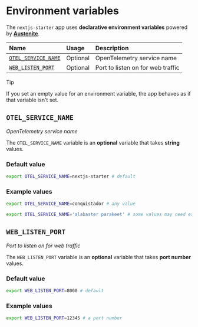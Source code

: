 # Environment variables

The `nextjs-starter` app uses **declarative environment variables** powered by
**[Austenite]**.

[austenite]: https://github.com/ezzatron/austenite

| Name                                      | Usage    | Description                       |
| :---------------------------------------- | :------- | :-------------------------------- |
| [`OTEL_SERVICE_NAME`](#otel_service_name) | Optional | OpenTelemetry service name        |
| [`WEB_LISTEN_PORT`](#web_listen_port)     | Optional | Port to listen on for web traffic |

<!-- prettier-ignore-start -->

> [!TIP]
> If you set an empty value for an environment variable, the app behaves as if that variable isn't set.

<!-- prettier-ignore-end -->

## `OTEL_SERVICE_NAME`

_OpenTelemetry service name_

The `OTEL_SERVICE_NAME` variable is an **optional** variable that takes
**string** values.

### Default value

```sh
export OTEL_SERVICE_NAME=nextjs-starter # default
```

### Example values

```sh
export OTEL_SERVICE_NAME=conquistador # any value
```

```sh
export OTEL_SERVICE_NAME='alabaster parakeet' # some values may need escaping
```

## `WEB_LISTEN_PORT`

_Port to listen on for web traffic_

The `WEB_LISTEN_PORT` variable is an **optional** variable that takes **port
number** values.

### Default value

```sh
export WEB_LISTEN_PORT=8000 # default
```

### Example values

```sh
export WEB_LISTEN_PORT=12345 # a port number
```
